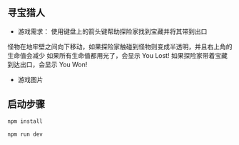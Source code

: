 <!--
 * @Author: muqing
 * @Date: 2023-02-24 18:12:56
 * @LastEditTime: 2023-02-27 10:19:59
 * @Description: 
-->

## 寻宝猎人

* 游戏需求： 使用键盘上的箭头键帮助探险家找到宝藏并将其带到出口

怪物在地牢壁之间向下移动，如果探险家触碰到怪物则变成半透明，并且右上角的生命值会减少
如果所有生命值都用光了，会显示 You Lost!
如果探险家带着宝藏到达出口，会显示 You Won!

* 游戏图片




## 启动步骤

```bash
npm install
```

```bash
npm run dev
```


